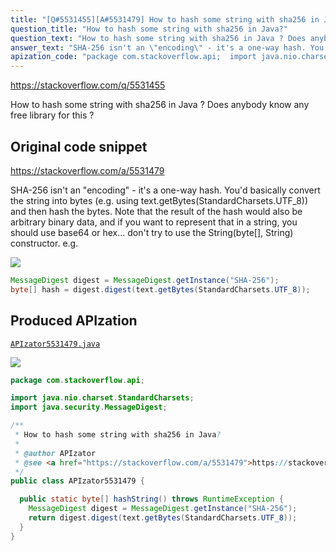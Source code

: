 ```yaml
---
title: "[Q#5531455][A#5531479] How to hash some string with sha256 in Java?"
question_title: "How to hash some string with sha256 in Java?"
question_text: "How to hash some string with sha256 in Java ? Does anybody know any free library for this ?"
answer_text: "SHA-256 isn't an \"encoding\" - it's a one-way hash. You'd basically convert the string into bytes (e.g. using text.getBytes(StandardCharsets.UTF_8)) and then hash the bytes. Note that the result of the hash would also be arbitrary binary data, and if you want to represent that in a string, you should use base64 or hex... don't try to use the String(byte[], String) constructor. e.g."
apization_code: "package com.stackoverflow.api;  import java.nio.charset.StandardCharsets; import java.security.MessageDigest;  /**  * How to hash some string with sha256 in Java?  *  * @author APIzator  * @see <a href=\"https://stackoverflow.com/a/5531479\">https://stackoverflow.com/a/5531479</a>  */ public class APIzator5531479 {    public static byte[] hashString() throws RuntimeException {     MessageDigest digest = MessageDigest.getInstance(\"SHA-256\");     return digest.digest(text.getBytes(StandardCharsets.UTF_8));   } }"
---
```


https://stackoverflow.com/q/5531455

How to hash some string with sha256 in Java ? Does anybody know any free library for this ?



## Original code snippet

https://stackoverflow.com/a/5531479

SHA-256 isn&#x27;t an &quot;encoding&quot; - it&#x27;s a one-way hash.
You&#x27;d basically convert the string into bytes (e.g. using text.getBytes(StandardCharsets.UTF_8)) and then hash the bytes. Note that the result of the hash would also be arbitrary binary data, and if you want to represent that in a string, you should use base64 or hex... don&#x27;t try to use the String(byte[], String) constructor.
e.g.

<div class="code-logo"><img src="/stackoverflow.png" /></div>

```java
MessageDigest digest = MessageDigest.getInstance("SHA-256");
byte[] hash = digest.digest(text.getBytes(StandardCharsets.UTF_8));
```

## Produced APIzation

[`APIzator5531479.java`](https://github.com/pasqualesalza/apization-temp-data/raw/master/search/APIzator5531479.java)

<div class="code-logo"><img src="/apizator.png" /></div>

```java
package com.stackoverflow.api;

import java.nio.charset.StandardCharsets;
import java.security.MessageDigest;

/**
 * How to hash some string with sha256 in Java?
 *
 * @author APIzator
 * @see <a href="https://stackoverflow.com/a/5531479">https://stackoverflow.com/a/5531479</a>
 */
public class APIzator5531479 {

  public static byte[] hashString() throws RuntimeException {
    MessageDigest digest = MessageDigest.getInstance("SHA-256");
    return digest.digest(text.getBytes(StandardCharsets.UTF_8));
  }
}

```